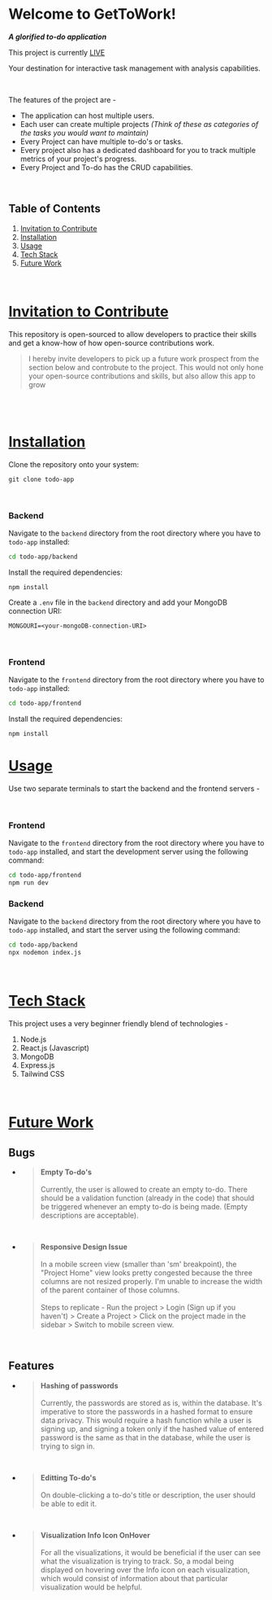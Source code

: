 # Welcome to GetToWork!
_**A glorified to-do application**_

This project is currently [LIVE](https://gettowork.vercel.app)

Your destination for interactive task management with analysis capabilities.


<br>

The features of the project are - 

- The application can host multiple users.
- Each user can create multiple projects _(Think of these as categories of the tasks you would want to maintain)_
- Every Project can have multiple to-do's or tasks.
- Every project also has a dedicated dashboard for you to track multiple metrics of your project's progress.
- Every Project and To-do has the CRUD capabilities.
<br>

## Table of Contents
1. [Invitation to Contribute](#invitation-to-contribute)
2. [Installation](#installation)
3. [Usage](#usage)
4. [Tech Stack](#tech-stack)
5. [Future Work](#future-work)

<br>

# [Invitation to Contribute](#invitation-to-contribute)
This repository is open-sourced to allow developers to practice their skills and get a know-how of how open-source contributions work.
> I hereby invite developers to pick up a future work prospect from the section below and controbute to the project.
> This would not only hone your open-source contributions and skills, but also allow this app to grow

<br>


<br>

# [Installation](#installation)

Clone the repository onto your system:
```
git clone todo-app
```
<br>

### Backend

Navigate to the `backend` directory from the root directory where you have to `todo-app` installed:
```bash
cd todo-app/backend
```

Install the required dependencies:
```
npm install
```

Create a `.env` file in the `backend` directory and add your MongoDB connection URI:
```
MONGOURI=<your-mongoDB-connection-URI>
```
<br>

### Frontend

Navigate to the `frontend` directory from the root directory where you have to `todo-app` installed:
```bash
cd todo-app/frontend
```

Install the required dependencies:
```
npm install
```


# [Usage](#usage)

Use two separate terminals to start the backend and the frontend servers - 

<br>

### Frontend

Navigate to the `frontend` directory from the root directory where you have to `todo-app` installed, and start the development server using the following command:
```bash
cd todo-app/frontend
npm run dev
```

### Backend

Navigate to the `backend` directory from the root directory where you have to `todo-app` installed, and start the server using the following command:
```bash
cd todo-app/backend
npx nodemon index.js
```
<br>

# [Tech Stack](#tech-stack)
This project uses a very beginner friendly blend of technologies - 
1. Node.js
2. React.js (Javascript)
3. MongoDB
4. Express.js
5. Tailwind CSS

<br>

# [Future Work](#future-work)

## Bugs
- >**Empty To-do's**  <br>  
   Currently, the user is allowed to create an empty to-do. There should be a validation function (already in the code) that should be triggered whenever an empty to-do is being made. (Empty descriptions are acceptable).
   <br>
- >**Responsive Design Issue**  <br>  
   In a mobile screen view (smaller than 'sm' breakpoint), the "Project Home" view looks pretty congested because the three columns are not resized properly. I'm unable to increase the width of the parent container of those columns.  <br>  
  >Steps to replicate - Run the project > Login (Sign up if you haven't) > Create a Project > Click on the project made in the sidebar > Switch to mobile screen view.
   <br>
  

## Features
- >**Hashing of passwords** <br>  
   Currently, the passwords are stored as is, within the database. It's imperative to store the passwords in a hashed format to ensure data privacy.
   This would require a hash function while a user is signing up, and signing a token only if the hashed value of entered password is the same as that in the database, while the user is trying to sign in.
   <br>

- >**Editting To-do's**  <br>  
   On double-clicking a to-do's title or description, the user should be able to edit it.
   <br>
  
- >**Visualization Info Icon OnHover**  <br>  
   For all the visualizations, it would be beneficial if the user can see what the visualization is trying to track. So, a modal being displayed on hovering over the Info icon on each visualization, which would consist of information about that particular visualization would be helpful.
   <br>
  
